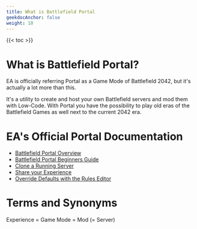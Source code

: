 ```yaml
---
title: What is Battlefield Portal
geekdocAnchor: false
weight: 10
---
```


{{< toc >}}

# What is Battlefield Portal?

EA is officially referring Portal as a Game Mode of Battlefield 2042, but it's actually a lot more than this.

It's a utility to create and host your own Battlefield servers and mod them with Low-Code.
With Portal you have the possibility to play old eras of the Battlefield Games as well next to the current 2042 era.

# EA's Official Portal Documentation

- [Battlefield Portal Overview](https://www.ea.com/games/battlefield/battlefield-2042/game-overview/modes/battlefield-portal)
- [Battlefield Portal Beginners Guide](https://www.ea.com/games/battlefield/battlefield-2042/tips-and-tricks/battlefield-portal-beginners-guide)
- [Clone a Running Server](https://www.ea.com/games/battlefield/battlefield-2042/tips-and-tricks/battlefield-portal-clone-experience)
- [Share your Experience](https://www.ea.com/games/battlefield/battlefield-2042/tips-and-tricks/battlefield-portal-share-experience)
- [Override Defaults with the Rules Editor](https://www.ea.com/games/battlefield/battlefield-2042/tips-and-tricks/battlefield-portal-overriding-defaults)

# Terms and Synonyms

Experience = Game Mode = Mod (= Server)
